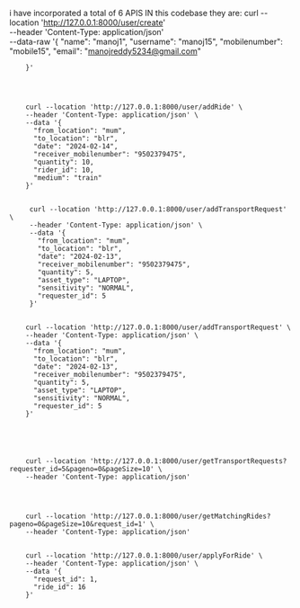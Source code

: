 i have incorporated a total of 6 APIS IN this codebase
they are:
         curl --location 'http://127.0.0.1:8000/user/create' \
        --header 'Content-Type: application/json' \
        --data-raw '{
            "name": "manoj1",
            "username": "manoj15",
            "mobilenumber": "mobile15",
            "email": "manojreddy5234@gmail.com"
        
        }'




        curl --location 'http://127.0.0.1:8000/user/addRide' \
        --header 'Content-Type: application/json' \
        --data '{
          "from_location": "mum",
          "to_location": "blr",
          "date": "2024-02-14",
          "receiver_mobilenumber": "9502379475",
          "quantity": 10,
          "rider_id": 10,
          "medium": "train"
        }'


         curl --location 'http://127.0.0.1:8000/user/addTransportRequest' \
         --header 'Content-Type: application/json' \
         --data '{
           "from_location": "mum",
           "to_location": "blr",
           "date": "2024-02-13",
           "receiver_mobilenumber": "9502379475",
           "quantity": 5,
           "asset_type": "LAPTOP",
           "sensitivity": "NORMAL",
           "requester_id": 5
         }'


        curl --location 'http://127.0.0.1:8000/user/addTransportRequest' \
        --header 'Content-Type: application/json' \
        --data '{
          "from_location": "mum",
          "to_location": "blr",
          "date": "2024-02-13",
          "receiver_mobilenumber": "9502379475",
          "quantity": 5,
          "asset_type": "LAPTOP",
          "sensitivity": "NORMAL",
          "requester_id": 5
        }'





        curl --location 'http://127.0.0.1:8000/user/getTransportRequests?requester_id=5&pageno=0&pageSize=10' \
        --header 'Content-Type: application/json'




        curl --location 'http://127.0.0.1:8000/user/getMatchingRides?pageno=0&pageSize=10&request_id=1' \
        --header 'Content-Type: application/json'


        curl --location 'http://127.0.0.1:8000/user/applyForRide' \
        --header 'Content-Type: application/json' \
        --data '{
          "request_id": 1,
          "ride_id": 16
        }'
